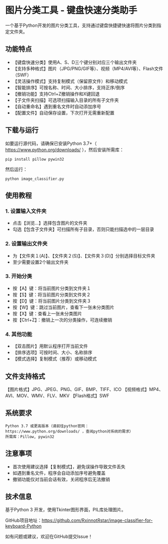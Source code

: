 # 图片分类工具 - 键盘快速分类助手

一个基于Python开发的图片分类工具，支持通过键盘快捷键快速将图片分类到指定文件夹。

## 功能特点

- 【键盘快速分类】使用A、S、D三个键分别对应三个输出文件夹
- 【支持多种格式】图片（JPG/PNG/GIF等）、视频（MP4/AVI等）、Flash文件（SWF）
- 【灵活操作模式】支持复制模式（保留原文件）和移动模式
- 【智能排序】可按名称、时间、大小排序，支持正序/倒序
- 【撤销功能】支持Ctrl+Z撤销操作和X键回退
- 【子文件夹扫描】可选项扫描输入目录的所有子文件夹
- 【自动重命名】遇到重名文件时自动添加序号
- 【配置文件】自动保存设置，下次打开无需重新配置

## 下载与运行

如要运行源代码，请确保已安装Python 3.7+（ https://www.python.org/downloads/ ），然后安装所需库：

```
pip install pillow pywin32
```

然后运行：

```
python image_classifier.py
```

## 使用教程

### 1. 设置输入文件夹
- 点击【浏览...】选择包含图片的文件夹
- 勾选【包含子文件夹】可扫描所有子目录，否则只能扫描选中的一层目录

### 2. 设置输出文件夹
- 为【文件夹１(A)】、【文件夹２(S)】、【文件夹３(D)】分别选择目标文件夹
- 至少需要设置2个输出文件夹

### 3. 开始分类
- 按【A】键：将当前图片分类到文件夹１
- 按【S】键：将当前图片分类到文件夹２  
- 按【D】键：将当前图片分类到文件夹３
- 按【W】键：跳过当前图片，查看下一张未分类图片
- 按【X】键：查看上一张未分类图片
- 按【Ctrl+Z】：撤销上一次的分类操作，可连续撤销

### 4. 其他功能
- 【双击图片】用默认程序打开当前文件
- 【排序选项】可按时间、大小、名称排序
- 【模式选择】复制模式（推荐）或移动模式

## 文件支持格式

【图片格式】JPG、JPEG、PNG、GIF、BMP、TIFF、ICO
【视频格式】MP4、AVI、MOV、WMV、FLV、MKV
【Flash格式】SWF

## 系统要求
    Python 3.7 或更高版本（请前往python官网： https://www.python.org/downloads/ ，查阅python对系统的需求）
    所需库：Pillow, pywin32

## 注意事项

- 首次使用建议选择【复制模式】，避免误操作导致文件丢失
- 如遇到重名文件，程序会自动添加序号避免覆盖
- 撤销功能仅对当前会话有效，关闭程序后无法撤销

## 技术信息

基于Python 3 开发，使用Tkinter图形界面，PIL库处理图片。

GitHub项目地址：https://github.com/RxinnotRstar/image-classifier-for-keyboard-Python

如有问题或建议，欢迎在GitHub提交Issue！

